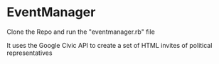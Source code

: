 # EventManager

Clone the Repo and run the "eventmanager.rb" file 

It uses the Google Civic API to create a set of HTML invites of political representatives
